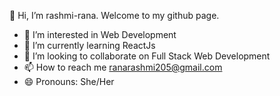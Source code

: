 👋 Hi, I’m rashmi-rana. Welcome to my github page.
- 👀 I’m interested in Web Development
- 🌱 I’m currently learning ReactJs
- 💞️ I’m looking to collaborate on Full Stack Web Development
- 📫 How to reach me ranarashmi205@gmail.com
- 😄 Pronouns: She/Her


